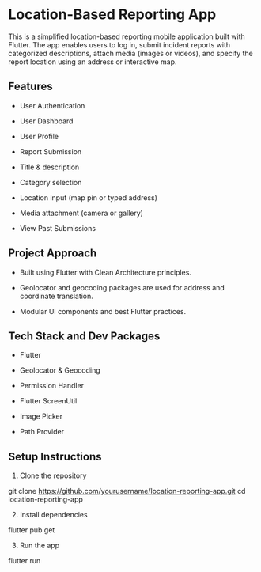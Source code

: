 #  Location-Based Reporting App

This is a simplified location-based reporting mobile application built with Flutter. The app enables users to log in, submit incident reports with categorized descriptions, attach media (images or videos), and specify the report location using an address or interactive map.

## Features
- User Authentication 

- User Dashboard

- User Profile

- Report Submission

- Title & description

- Category selection

- Location input (map pin or typed address)

- Media attachment (camera or gallery)

- View Past Submissions

## Project Approach

- Built using Flutter with Clean Architecture principles.

- Geolocator and geocoding packages are used for address and coordinate translation.

- Modular UI components and best Flutter practices.



##  Tech Stack and Dev Packages

- Flutter

- Geolocator & Geocoding

- Permission Handler

- Flutter ScreenUtil

- Image Picker

- Path Provider



##  Setup Instructions

1. Clone the repository

git clone https://github.com/yourusername/location-reporting-app.git
cd location-reporting-app

2. Install dependencies

flutter pub get

3. Run the app

flutter run
